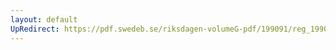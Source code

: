 ```yaml
---
layout: default
UpRedirect: https://pdf.swedeb.se/riksdagen-volumeG-pdf/199091/reg_199091/reg_199091_0717.pdf
---
```

